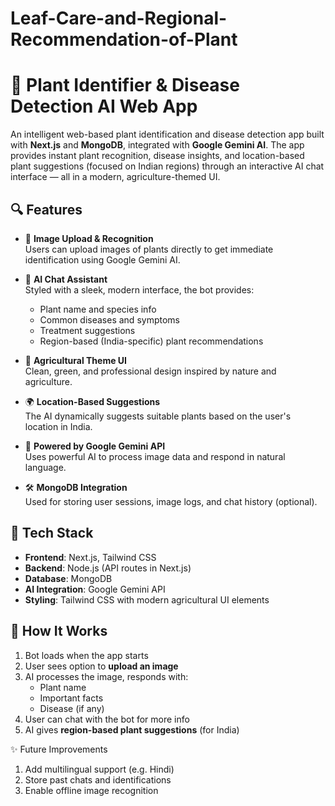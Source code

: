 # Leaf-Care-and-Regional-Recommendation-of-Plant

# 🌿 Plant Identifier & Disease Detection AI Web App

An intelligent web-based plant identification and disease detection app built with **Next.js** and **MongoDB**, integrated with **Google Gemini AI**. The app provides instant plant recognition, disease insights, and location-based plant suggestions (focused on Indian regions) through an interactive AI chat interface — all in a modern, agriculture-themed UI.

## 🔍 Features

- 📸 **Image Upload & Recognition**  
  Users can upload images of plants directly to get immediate identification using Google Gemini AI.

- 💬 **AI Chat Assistant**  
  Styled with a sleek, modern interface, the bot provides:
  - Plant name and species info  
  - Common diseases and symptoms  
  - Treatment suggestions  
  - Region-based (India-specific) plant recommendations

- 🌱 **Agricultural Theme UI**  
  Clean, green, and professional design inspired by nature and agriculture.

- 🌍 **Location-Based Suggestions**  
  The AI dynamically suggests suitable plants based on the user's location in India.

- 🧠 **Powered by Google Gemini API**  
  Uses powerful AI to process image data and respond in natural language.

- 🛠️ **MongoDB Integration**  
  Used for storing user sessions, image logs, and chat history (optional).

## 🚀 Tech Stack

- **Frontend**: Next.js, Tailwind CSS  
- **Backend**: Node.js (API routes in Next.js)  
- **Database**: MongoDB  
- **AI Integration**: Google Gemini API  
- **Styling**: Tailwind CSS with modern agricultural UI elements


## 📸 How It Works

1. Bot loads when the app starts
2. User sees option to **upload an image**
3. AI processes the image, responds with:
   - Plant name
   - Important facts
   - Disease (if any)
4. User can chat with the bot for more info
5. AI gives **region-based plant suggestions** (for India)

✨ Future Improvements
1. Add multilingual support (e.g. Hindi)
2. Store past chats and identifications
3. Enable offline image recognition
